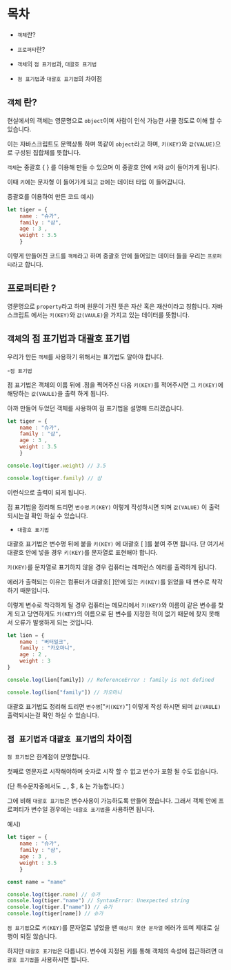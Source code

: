 # 목차

- `객체`란?

- `프로퍼티`란?

- `객체`의 `점 표기법`과, `대괄호 표기법`

- `점 표기법`과 `대괄호 표기법`의 차이점

## `객체` 란?

현실에서의 객체는 영문명으로 `object`이며 사람이 인식 가능한 사물 정도로 이해 할 수 있습니다.

이는 자바스크립트도 문맥상통 하며 똑같이 `object`라고 하며, `키(KEY)`와 `값(VALUE)`으로 구성된 집합체를 뜻합니다.

`객체`는 중괄호 {  } 를 이용해 만들 수 있으며 이 중괄호 안에 `키`와 `값`이 들어가게 됩니다.

이때 `키`에는 문자형 이 들어가게 되고 `값`에는 데이터 타입 이 들어갑니다.

중괄호를 이용하여 만든 코드 예시)
```js
let tiger = {
    name : "슈가",
    family : "샴",
    age : 3 ,
    weight : 3.5
    }
```
이렇게 만들어진 코드를 `객체`라고 하며 중괄호 안에 들어있는 데이터 들을 우리는 `프로퍼티`라고 합니다.

## 프로퍼티란 ?

영문명으로 `property`라고 하며 원문이 가진 뜻은 자산 혹은 재산이라고 칭합니다. 자바스크립트 에서는 `키(KEY)`와 `값(VAULE)`을 가지고 있는 데이터를 뜻합니다.


## `객체`의 점 표기법과 대괄호 표기법

우리가 만든 `객체`를 사용하기 위해서는 표기법도 알아야 합니다.

-`점 표기법`

점 표기법은 객체의 이름 뒤에  .점을 찍어주신 다음 `키(KEY)`를 적어주시면 그 `키(KEY)`에 해당하는 `값(VAULE)`을 출력 하게 됩니다.

아까 만들어 두었던 객체를 사용하여 점 표기법을 설명해 드리겠습니다.
```js
let tiger = {
    name : "슈가",
    family : "샴",
    age : 3 ,
    weight : 3.5
    }

console.log(tiger.weight) // 3.5

console.log(tiger.family) // 샴
```
이런식으로 출력이 되게 됩니다.

점 표기법을 정리해 드리면 `변수명`.`키(KEY)` 이렇게 작성하시면 되며 `값(VALUE)` 이 출력 되시는걸 확인 하실 수 있습니다.

- `대괄호 표기법`

대괄호 표기법은 변수명 뒤에 붙을 `키(KEY)` 에 대괄호 [ ]를 붙여 주면 됩니다. 단 여기서 대괄호 안에 넣을 경우 `키(KEY)`를 문자열로 표현해야 합니다.

`키(KEY)`를 문자열로 표기하지 않을 경우 컴퓨터는 레퍼런스 에러를 출력하게 됩니다. 

에러가 출력되는 이유는 컴퓨터가 대괄호[ ]안에 있는 `키(KEY)`를 읽었을 때 변수로 착각하기 때문입니다. 

이렇게 변수로 착각하게 될 경우 컴퓨터는 메모리에서 `키(KEY)`와 이름이 같은 변수를 찾게 되고 당연하게도 `키(KEY)`의 이름으로 된 변수를 지정한 적이 없기 때문에 찾지 못해서 오류가 발생하게 되는 것입니다.


```js
let lion = {
    name : "버터밀크",
    family : "카오마니",
    age : 2 ,
    weight : 3
}

console.log(lion[family]) // ReferenceErrer : family is not defined

console.log(lion["family"]) // 카오마니
```

대괄호 표기법도 정리해 드리면 `변수명`["`키(KEY)`"] 이렇게 작성 하시면 되며 `값(VAULE)` 출력되시는걸 확인 하실 수 있습니다.

## `점 표기법과` `대괄호 표기법`의 차이점

`점 표기법`은 한계점이 분명합니다. 

첫째로 영문자로 시작해야하며 숫자로 시작 할 수 없고 변수가 포함 될 수도 없습니다.

(단 특수문자중에서도 _ , $ , & 는 가능합니다.)


그에 비해 `대괄호 표기법`은 변수사용이 가능하도록 만들어 졌습니다. 그래서 객체 안에 프로퍼티가 변수일 경우에는 `대괄호 표기법`을 사용하면 됩니다.

예시)
```js
let tiger = {
    name : "슈가",
    family : "샴",
    age : 3 ,
    weight : 3.5
    }

const name = "name"

console.log(tiger.name) // 슈가
console.log(tiger."name") // SyntaxError: Unexpected string
console.log(tiger.["name"]) // 슈가
console.log(tiger[name]) // 슈가
```

`점 표기법`으로 `키(KEY)`를 문자열로 넣었을 땐 `예상치 못한 문자열` 에러가 뜨며 제대로 실행이 되질 않습니다.


하지만 `대괄호 표기법`은 다릅니다. 변수에 지정된 키를 통해 객체의 속성에 접근하려면 `대괄호 표기법`을 사용하시면 됩니다.

